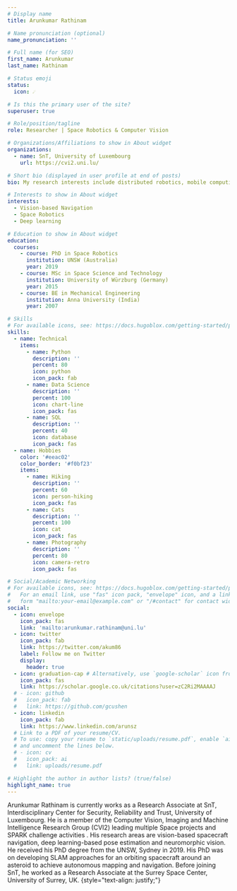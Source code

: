 ```yaml
---
# Display name
title: Arunkumar Rathinam

# Name pronunciation (optional)
name_pronunciation: ''

# Full name (for SEO)
first_name: Arunkumar
last_name: Rathinam

# Status emoji
status:
  icon: ☄️

# Is this the primary user of the site?
superuser: true

# Role/position/tagline
role: Researcher | Space Robotics & Computer Vision

# Organizations/Affiliations to show in About widget
organizations:
  - name: SnT, University of Luxembourg
    url: https://cvi2.uni.lu/

# Short bio (displayed in user profile at end of posts)
bio: My research interests include distributed robotics, mobile computing and programmable matter.

# Interests to show in About widget
interests:
  - Vision-based Navigation
  - Space Robotics 
  - Deep learning

# Education to show in About widget
education:
  courses:
    - course: PhD in Space Robotics
      institution: UNSW (Australia)
      year: 2019
    - course: MSc in Space Science and Technology
      institution: University of Würzburg (Germany)
      year: 2015
    - course: BE in Mechanical Engineering
      institution: Anna University (India)
      year: 2007

# Skills
# For available icons, see: https://docs.hugoblox.com/getting-started/page-builder/#icons
skills:
  - name: Technical
    items:
      - name: Python
        description: ''
        percent: 80
        icon: python
        icon_pack: fab
      - name: Data Science
        description: ''
        percent: 100
        icon: chart-line
        icon_pack: fas
      - name: SQL
        description: ''
        percent: 40
        icon: database
        icon_pack: fas
  - name: Hobbies
    color: '#eeac02'
    color_border: '#f0bf23'
    items:
      - name: Hiking
        description: ''
        percent: 60
        icon: person-hiking
        icon_pack: fas
      - name: Cats
        description: ''
        percent: 100
        icon: cat
        icon_pack: fas
      - name: Photography
        description: ''
        percent: 80
        icon: camera-retro
        icon_pack: fas

# Social/Academic Networking
# For available icons, see: https://docs.hugoblox.com/getting-started/page-builder/#icons
#   For an email link, use "fas" icon pack, "envelope" icon, and a link in the
#   form "mailto:your-email@example.com" or "/#contact" for contact widget.
social:
  - icon: envelope
    icon_pack: fas
    link: 'mailto:arunkumar.rathinam@uni.lu'
  - icon: twitter
    icon_pack: fab
    link: https://twitter.com/akum86
    label: Follow me on Twitter
    display:
      header: true
  - icon: graduation-cap # Alternatively, use `google-scholar` icon from `ai` icon pack
    icon_pack: fas
    link: https://scholar.google.co.uk/citations?user=zC2Ri2MAAAAJ
  # - icon: github
  #   icon_pack: fab
  #   link: https://github.com/gcushen
  - icon: linkedin
    icon_pack: fab
    link: https://www.linkedin.com/arunsz
  # Link to a PDF of your resume/CV.
  # To use: copy your resume to `static/uploads/resume.pdf`, enable `ai` icons in `params.yaml`,
  # and uncomment the lines below.
  # - icon: cv
  #   icon_pack: ai
  #   link: uploads/resume.pdf

# Highlight the author in author lists? (true/false)
highlight_name: true
---
```


Arunkumar Rathinam is currently works as a Research Associate at SnT, Interdisciplinary Center for Security, Reliability and Trust, University of Luxembourg. He is a member of the Computer Vision, Imaging and Machine Intelligence Research Group (CVI2) leading multiple Space projects and SPARK challenge activities . His research areas are vision-based spacecraft navigation, deep learning-based pose estimation and neuromorphic vision. He received his PhD degree from the UNSW, Sydney in 2019. His PhD was on developing SLAM approaches for an orbiting spacecraft around an asteroid to achieve autonomous mapping and navigation. Before joining SnT, he worked as a Research Associate at the Surrey Space Center, University of Surrey, UK. 
{style="text-align: justify;"}
